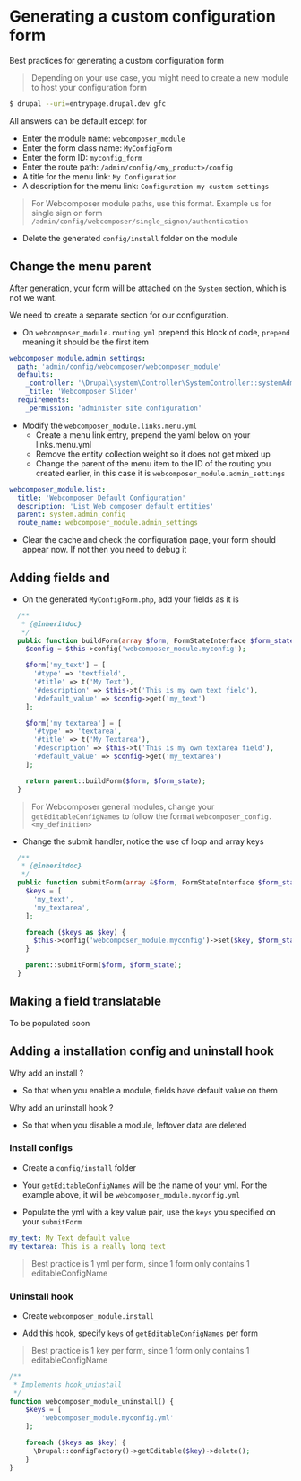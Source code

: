 # Generating a custom configuration form

Best practices for generating a custom configuration form

> Depending on your use case, you might need to create a new module to host your configuration form

```bash
$ drupal --uri=entrypage.drupal.dev gfc
```

All answers can be default except for 
* Enter the module name: `webcomposer_module`
* Enter the form class name: `MyConfigForm`
* Enter the form ID: `myconfig_form`
* Enter the route path: `/admin/config/<my_product>/config`
* A title for the menu link: `My Configuration`
* A description for the menu link: `Configuration my custom settings`

> For Webcomposer module paths, use this format. Example us for single sign on form
>`/admin/config/webcomposer/single_signon/authentication`

* Delete the generated `config/install` folder on the module

## Change the menu parent

After generation, your form will be attached on the `System` section, which is
not we want.

We need to create a separate section for our configuration.

* On `webcomposer_module.routing.yml` prepend this block of code, `prepend` meaning it should be the first item

```yml
webcomposer_module.admin_settings:
  path: 'admin/config/webcomposer/webcomposer_module'
  defaults:
    _controller: '\Drupal\system\Controller\SystemController::systemAdminMenuBlockPage'
    _title: 'Webcomposer Slider'
  requirements:
    _permission: 'administer site configuration'
```

* Modify the `webcomposer_module.links.menu.yml`
    * Create a menu link entry, prepend the yaml below on your links.menu.yml
    * Remove the entity collection weight so it does not get mixed up
    * Change the parent of the menu item to the ID of the routing you created earlier, in this case it is `webcomposer_module.admin_settings`

```yml
webcomposer_module.list:
  title: 'Webcomposer Default Configuration'
  description: 'List Web composer default entities'
  parent: system.admin_config
  route_name: webcomposer_module.admin_settings
```

* Clear the cache and check the configuration page, your form should appear now. If not then you need to debug it

## Adding fields and 

* On the generated `MyConfigForm.php`, add your fields as it is

```php
  /**
   * {@inheritdoc}
   */
  public function buildForm(array $form, FormStateInterface $form_state) {
    $config = $this->config('webcomposer_module.myconfig');

    $form['my_text'] = [
      '#type' => 'textfield',
      '#title' => t('My Text'),
      '#description' => $this->t('This is my own text field'),
      '#default_value' => $config->get('my_text')
    ];

    $form['my_textarea'] = [
      '#type' => 'textarea',
      '#title' => t('My Textarea'),
      '#description' => $this->t('This is my own textarea field'),
      '#default_value' => $config->get('my_textarea')
    ];

    return parent::buildForm($form, $form_state);
  }
```

> For Webcomposer general modules, change your `getEditableConfigNames` to follow the
> format `webcomposer_config.<my_definition>`

* Change the submit handler, notice the use of loop and array keys

```php
  /**
   * {@inheritdoc}
   */
  public function submitForm(array &$form, FormStateInterface $form_state) {
    $keys = [
      'my_text',
      'my_textarea',
    ];

    foreach ($keys as $key) {
      $this->config('webcomposer_module.myconfig')->set($key, $form_state->getValue($key))->save();
    }

    parent::submitForm($form, $form_state);
  }
```

## Making a field translatable

To be populated soon

## Adding a installation config and uninstall hook

Why add an install ?
* So that when you enable a module, fields have default value on them

Why add an uninstall hook ?
* So that when you disable a module, leftover data are deleted

### Install configs

* Create a `config/install` folder

* Your `getEditableConfigNames` will be the name of your yml. For the example above, it will be `webcomposer_module.myconfig.yml`

* Populate the yml with a key value pair, use the `keys` you specified on your `submitForm`

```yml
my_text: My Text default value
my_textarea: This is a really long text
```

> Best practice is 1 yml per form, since 1 form only contains 1 editableConfigName

### Uninstall hook

* Create `webcomposer_module.install`

* Add this hook, specify `keys` of `getEditableConfigNames` per form

> Best practice is 1 key per form, since 1 form only contains 1 editableConfigName

```php
/**
 * Implements hook_uninstall
 */
function webcomposer_module_uninstall() {
    $keys = [
        'webcomposer_module.myconfig.yml'
    ];

    foreach ($keys as $key) {
      \Drupal::configFactory()->getEditable($key)->delete();
    }
}

```
